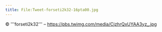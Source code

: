 ```yaml
---
title: File:Tweet-forseti2k32-16pta00.jpg
---
```


© '''forseti2k32''' – https://pbs.twimg.com/media/CjzhrQxUYAA3yz_.jpg